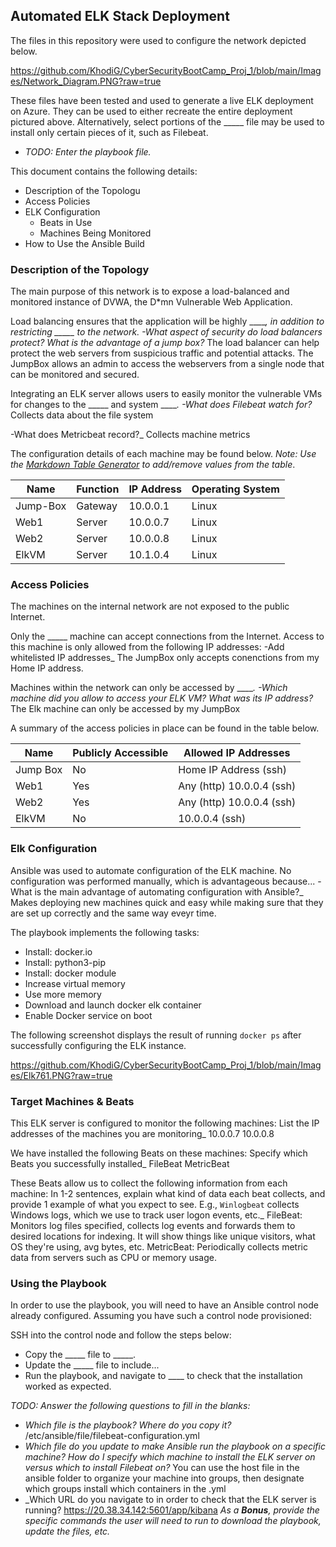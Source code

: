 ## Automated ELK Stack Deployment

The files in this repository were used to configure the network depicted below.

https://github.com/KhodiG/CyberSecurityBootCamp_Proj_1/blob/main/Images/Network_Diagram.PNG?raw=true

These files have been tested and used to generate a live ELK deployment on Azure. They can be used to either recreate the entire deployment pictured above. Alternatively, select portions of the _____ file may be used to install only certain pieces of it, such as Filebeat.

  - _TODO: Enter the playbook file._

This document contains the following details:
- Description of the Topologu
- Access Policies
- ELK Configuration
  - Beats in Use
  - Machines Being Monitored
- How to Use the Ansible Build


### Description of the Topology

The main purpose of this network is to expose a load-balanced and monitored instance of DVWA, the D*mn Vulnerable Web Application.

Load balancing ensures that the application will be highly _____, in addition to restricting _____ to the network.
-What aspect of security do load balancers protect? What is the advantage of a jump box?_
	The load balancer can help protect the web servers from suspicious traffic and potential attacks.
	The JumpBox allows an admin to access the webservers from a single node that can be monitored and secured.
	
Integrating an ELK server allows users to easily monitor the vulnerable VMs for changes to the _____ and system _____.
-What does Filebeat watch for?_
	Collects data about the file system

-What does Metricbeat record?_
	Collects machine metrics

The configuration details of each machine may be found below.
_Note: Use the [Markdown Table Generator](http://www.tablesgenerator.com/markdown_tables) to add/remove values from the table_.

| Name     | Function | IP Address | Operating System |
|----------|----------|------------|------------------|
| Jump-Box | Gateway  | 10.0.0.1   | Linux            |
| Web1     | Server   | 10.0.0.7   | Linux            |
| Web2     | Server   | 10.0.0.8   | Linux            |
| ElkVM    | Server   | 10.1.0.4   | Linux            |

### Access Policies

The machines on the internal network are not exposed to the public Internet. 

Only the _____ machine can accept connections from the Internet. Access to this machine is only allowed from the following IP addresses:
-Add whitelisted IP addresses_
	The JumpBox only accepts conenctions from my Home IP address.

Machines within the network can only be accessed by _____.
-Which machine did you allow to access your ELK VM? What was its IP address?_
	The Elk machine can only be accessed by my JumpBox

A summary of the access policies in place can be found in the table below.

| Name     | Publicly Accessible | Allowed IP Addresses       |
|----------|---------------------|----------------------------|
| Jump Box | No                  | Home IP Address (ssh)      |
| Web1     | Yes                 | Any (http) 10.0.0.4 (ssh)  |
| Web2     | Yes                 | Any (http) 10.0.0.4 (ssh)  |
| ElkVM    | No			 | 10.0.0.4 (ssh)             |

### Elk Configuration

Ansible was used to automate configuration of the ELK machine. No configuration was performed manually, which is advantageous because...
-What is the main advantage of automating configuration with Ansible?_
	Makes deploying new machines quick and easy  while making sure that they are set up correctly and the same way eveyr time.

The playbook implements the following tasks:
- Install: docker.io
- Install: python3-pip
- Install: docker module
- Increase virtual memory
- Use more memory
- Download and launch docker elk container
- Enable Docker service on boot

The following screenshot displays the result of running `docker ps` after successfully configuring the ELK instance.

https://github.com/KhodiG/CyberSecurityBootCamp_Proj_1/blob/main/Images/Elk761.PNG?raw=true

### Target Machines & Beats
This ELK server is configured to monitor the following machines:
List the IP addresses of the machines you are monitoring_
	10.0.0.7
	10.0.0.8

We have installed the following Beats on these machines:
Specify which Beats you successfully installed_
	FileBeat
	MetricBeat

These Beats allow us to collect the following information from each machine:
In 1-2 sentences, explain what kind of data each beat collects, and provide 1 example of what you expect to see. E.g., `Winlogbeat` collects Windows logs, which we use to track user logon events, etc._
	FileBeat: Monitors log files specified, collects log events and forwards them to desired locations for indexing. It will show things like unique visitors, what OS they're using, avg bytes, etc.
	MetricBeat: Periodically collects metric data from servers such as CPU or memory usage.

### Using the Playbook
In order to use the playbook, you will need to have an Ansible control node already configured. Assuming you have such a control node provisioned: 

SSH into the control node and follow the steps below:
- Copy the _____ file to _____.
- Update the _____ file to include...
- Run the playbook, and navigate to ____ to check that the installation worked as expected.

_TODO: Answer the following questions to fill in the blanks:_
- _Which file is the playbook? Where do you copy it?_
	/etc/ansible/file/filebeat-configuration.yml
- _Which file do you update to make Ansible run the playbook on a specific machine? How do I specify which machine to install the ELK server on versus which to install Filebeat on?_
	You can use the host file in the ansible folder to organize your machine into groups, then designate which groups install which containers in the .yml
- _Which URL do you navigate to in order to check that the ELK server is running?
	https://20.38.34.142:5601/app/kibana
_As a **Bonus**, provide the specific commands the user will need to run to download the playbook, update the files, etc._
